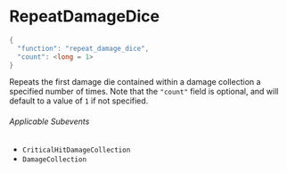 # RepeatDamageDice

```c#
{
  "function": "repeat_damage_dice",
  "count": <long = 1>
}
```

Repeats the first damage die contained within a damage collection a specified number of times. Note that the `"count"` field is optional, and will default to a value of `1` if not specified.

###### Applicable Subevents
- `CriticalHitDamageCollection`
- `DamageCollection`